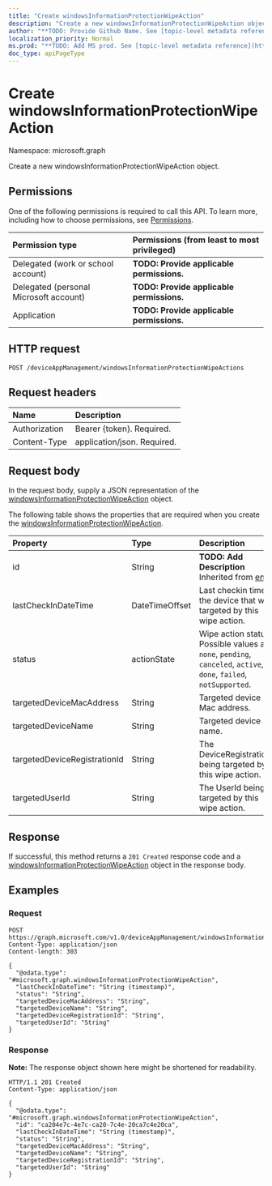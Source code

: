 ```yaml
---
title: "Create windowsInformationProtectionWipeAction"
description: "Create a new windowsInformationProtectionWipeAction object."
author: "**TODO: Provide Github Name. See [topic-level metadata reference](https://msgo.azurewebsites.net/add/document/guidelines/metadata.html#topic-level-metadata)**"
localization_priority: Normal
ms.prod: "**TODO: Add MS prod. See [topic-level metadata reference](https://msgo.azurewebsites.net/add/document/guidelines/metadata.html#topic-level-metadata)**"
doc_type: apiPageType
---
```


# Create windowsInformationProtectionWipeAction
Namespace: microsoft.graph



Create a new windowsInformationProtectionWipeAction object.

## Permissions
One of the following permissions is required to call this API. To learn more, including how to choose permissions, see [Permissions](/graph/permissions-reference).

|Permission type|Permissions (from least to most privileged)|
|:---|:---|
|Delegated (work or school account)|**TODO: Provide applicable permissions.**|
|Delegated (personal Microsoft account)|**TODO: Provide applicable permissions.**|
|Application|**TODO: Provide applicable permissions.**|

## HTTP request

<!-- {
  "blockType": "ignored"
}
-->
``` http
POST /deviceAppManagement/windowsInformationProtectionWipeActions
```

## Request headers
|Name|Description|
|:---|:---|
|Authorization|Bearer {token}. Required.|
|Content-Type|application/json. Required.|

## Request body
In the request body, supply a JSON representation of the [windowsInformationProtectionWipeAction](../resources/windowsinformationprotectionwipeaction.md) object.

The following table shows the properties that are required when you create the [windowsInformationProtectionWipeAction](../resources/windowsinformationprotectionwipeaction.md).

|Property|Type|Description|
|:---|:---|:---|
|id|String|**TODO: Add Description** Inherited from [entity](../resources/entity.md)|
|lastCheckInDateTime|DateTimeOffset|Last checkin time of the device that was targeted by this wipe action.|
|status|actionState|Wipe action status. Possible values are: `none`, `pending`, `canceled`, `active`, `done`, `failed`, `notSupported`.|
|targetedDeviceMacAddress|String|Targeted device Mac address.|
|targetedDeviceName|String|Targeted device name.|
|targetedDeviceRegistrationId|String|The DeviceRegistrationId being targeted by this wipe action.|
|targetedUserId|String|The UserId being targeted by this wipe action.|



## Response

If successful, this method returns a `201 Created` response code and a [windowsInformationProtectionWipeAction](../resources/windowsinformationprotectionwipeaction.md) object in the response body.

## Examples

### Request
<!-- {
  "blockType": "request",
  "name": "create_windowsinformationprotectionwipeaction_from_"
}
-->
``` http
POST https://graph.microsoft.com/v1.0/deviceAppManagement/windowsInformationProtectionWipeActions
Content-Type: application/json
Content-length: 303

{
  "@odata.type": "#microsoft.graph.windowsInformationProtectionWipeAction",
  "lastCheckInDateTime": "String (timestamp)",
  "status": "String",
  "targetedDeviceMacAddress": "String",
  "targetedDeviceName": "String",
  "targetedDeviceRegistrationId": "String",
  "targetedUserId": "String"
}
```


### Response
**Note:** The response object shown here might be shortened for readability.
<!-- {
  "blockType": "response",
  "truncated": true,
  "@odata.type": "microsoft.graph.windowsInformationProtectionWipeAction"
}
-->
``` http
HTTP/1.1 201 Created
Content-Type: application/json

{
  "@odata.type": "#microsoft.graph.windowsInformationProtectionWipeAction",
  "id": "ca204e7c-4e7c-ca20-7c4e-20ca7c4e20ca",
  "lastCheckInDateTime": "String (timestamp)",
  "status": "String",
  "targetedDeviceMacAddress": "String",
  "targetedDeviceName": "String",
  "targetedDeviceRegistrationId": "String",
  "targetedUserId": "String"
}
```

